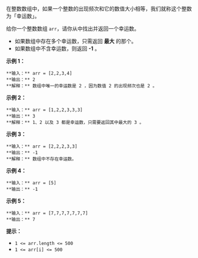 在整数数组中，如果一个整数的出现频次和它的数值大小相等，我们就称这个整数为「幸运数」。

给你一个整数数组 `arr`，请你从中找出并返回一个幸运数。

  * 如果数组中存在多个幸运数，只需返回 **最大** 的那个。
  * 如果数组中不含幸运数，则返回 **-1** 。



**示例 1：**

    
    
    **输入：** arr = [2,2,3,4]
    **输出：** 2
    **解释：** 数组中唯一的幸运数是 2 ，因为数值 2 的出现频次也是 2 。
    

**示例 2：**

    
    
    **输入：** arr = [1,2,2,3,3,3]
    **输出：** 3
    **解释：** 1、2 以及 3 都是幸运数，只需要返回其中最大的 3 。
    

**示例 3：**

    
    
    **输入：** arr = [2,2,2,3,3]
    **输出：** -1
    **解释：** 数组中不存在幸运数。
    

**示例 4：**

    
    
    **输入：** arr = [5]
    **输出：** -1
    

**示例 5：**

    
    
    **输入：** arr = [7,7,7,7,7,7,7]
    **输出：** 7
    



**提示：**

  * `1 <= arr.length <= 500`
  * `1 <= arr[i] <= 500`

